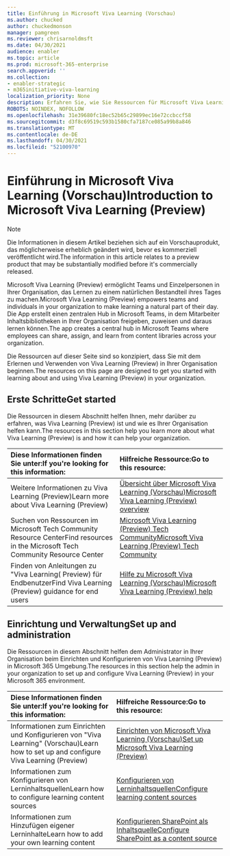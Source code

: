 ```yaml
---
title: Einführung in Microsoft Viva Learning (Vorschau)
ms.author: chucked
author: chuckedmonson
manager: pamgreen
ms.reviewer: chrisarnoldmsft
ms.date: 04/30/2021
audience: enabler
ms.topic: article
ms.prod: microsoft-365-enterprise
search.appverid: ''
ms.collection:
- enabler-strategic
- m365initiative-viva-learning
localization_priority: None
description: Erfahren Sie, wie Sie Ressourcen für Microsoft Viva Learning (Vorschau) finden.
ROBOTS: NOINDEX, NOFOLLOW
ms.openlocfilehash: 31e39680fc18ec52b65c29899ec16e72ccbccf58
ms.sourcegitcommit: d3f8c69519c593b1580cfa7187ce085a99b8a846
ms.translationtype: MT
ms.contentlocale: de-DE
ms.lasthandoff: 04/30/2021
ms.locfileid: "52100970"
---
```

# <a name="introduction-to-microsoft-viva-learning-preview"></a><span data-ttu-id="c71db-103">Einführung in Microsoft Viva Learning (Vorschau)</span><span class="sxs-lookup"><span data-stu-id="c71db-103">Introduction to Microsoft Viva Learning (Preview)</span></span>

> [!NOTE]
> <span data-ttu-id="c71db-104">Die Informationen in diesem Artikel beziehen sich auf ein Vorschauprodukt, das möglicherweise erheblich geändert wird, bevor es kommerziell veröffentlicht wird.</span><span class="sxs-lookup"><span data-stu-id="c71db-104">The information in this article relates to a preview product that may be substantially modified before it's commercially released.</span></span> 

<span data-ttu-id="c71db-105">Microsoft Viva Learning (Preview) ermöglicht Teams und Einzelpersonen in Ihrer Organisation, das Lernen zu einem natürlichen Bestandteil ihres Tages zu machen.</span><span class="sxs-lookup"><span data-stu-id="c71db-105">Microsoft Viva Learning (Preview) empowers teams and individuals in your organization to make learning a natural part of their day.</span></span> <span data-ttu-id="c71db-106">Die App erstellt einen zentralen Hub in Microsoft Teams, in dem Mitarbeiter Inhaltsbibliotheken in Ihrer Organisation freigeben, zuweisen und daraus lernen können.</span><span class="sxs-lookup"><span data-stu-id="c71db-106">The app creates a central hub in Microsoft Teams where employees can share, assign, and learn from content libraries across your organization.</span></span>

<span data-ttu-id="c71db-107">Die Ressourcen auf dieser Seite sind so konzipiert, dass Sie mit dem Erlernen und Verwenden von Viva Learning (Preview) in Ihrer Organisation beginnen.</span><span class="sxs-lookup"><span data-stu-id="c71db-107">The resources on this page are designed to get you started with learning about and using Viva Learning (Preview) in your organization.</span></span>

## <a name="get-started"></a><span data-ttu-id="c71db-108">Erste Schritte</span><span class="sxs-lookup"><span data-stu-id="c71db-108">Get started</span></span>

<span data-ttu-id="c71db-109">Die Ressourcen in diesem Abschnitt helfen Ihnen, mehr darüber zu erfahren, was Viva Learning (Preview) ist und wie es Ihrer Organisation helfen kann.</span><span class="sxs-lookup"><span data-stu-id="c71db-109">The resources in this section help you learn more about what Viva Learning (Preview) is and how it can help your organization.</span></span>

| <span data-ttu-id="c71db-110">Diese Informationen finden Sie unter:</span><span class="sxs-lookup"><span data-stu-id="c71db-110">If you're looking for this information:</span></span> | <span data-ttu-id="c71db-111">Hilfreiche Ressource:</span><span class="sxs-lookup"><span data-stu-id="c71db-111">Go to this resource:</span></span> |
|:-----|:-----|
|<span data-ttu-id="c71db-112">Weitere Informationen zu Viva Learning (Preview)</span><span class="sxs-lookup"><span data-stu-id="c71db-112">Learn more about Viva Learning (Preview)</span></span>|[<span data-ttu-id="c71db-113">Übersicht über Microsoft Viva Learning (Vorschau)</span><span class="sxs-lookup"><span data-stu-id="c71db-113">Microsoft Viva Learning (Preview) overview</span></span>](overview-viva-learning.md)|
|<span data-ttu-id="c71db-114">Suchen von Ressourcen im Microsoft Tech Community Resource Center</span><span class="sxs-lookup"><span data-stu-id="c71db-114">Find resources in the Microsoft Tech Community Resource Center</span></span>|[<span data-ttu-id="c71db-115">Microsoft Viva Learning (Preview) Tech Community</span><span class="sxs-lookup"><span data-stu-id="c71db-115">Microsoft Viva Learning (Preview) Tech Community</span></span>](https://resources.techcommunity.microsoft.com/viva-learning/)|
|<span data-ttu-id="c71db-116">Finden von Anleitungen zu "Viva Learning( Preview) für Endbenutzer</span><span class="sxs-lookup"><span data-stu-id="c71db-116">Find Viva Learning (Preview) guidance for end users</span></span>|[<span data-ttu-id="c71db-117">Hilfe zu Microsoft Viva Learning (Vorschau)</span><span class="sxs-lookup"><span data-stu-id="c71db-117">Microsoft Viva Learning (Preview) help</span></span>](https://support.microsoft.com/office/learning-preview-app-01bfed12-c327-41e0-a68f-7fa527dcc98a)|

## <a name="set-up-and-administration"></a><span data-ttu-id="c71db-118">Einrichtung und Verwaltung</span><span class="sxs-lookup"><span data-stu-id="c71db-118">Set up and administration</span></span>

<span data-ttu-id="c71db-119">Die Ressourcen in diesem Abschnitt helfen dem Administrator in Ihrer Organisation beim Einrichten und Konfigurieren von Viva Learning (Preview) in Microsoft 365 Umgebung.</span><span class="sxs-lookup"><span data-stu-id="c71db-119">The resources in this section help the admin in your organization to set up and configure Viva Learning (Preview) in your Microsoft 365 environment.</span></span>

| <span data-ttu-id="c71db-120">Diese Informationen finden Sie unter:</span><span class="sxs-lookup"><span data-stu-id="c71db-120">If you're looking for this information:</span></span> | <span data-ttu-id="c71db-121">Hilfreiche Ressource:</span><span class="sxs-lookup"><span data-stu-id="c71db-121">Go to this resource:</span></span> |
|:-----|:-----|
|<span data-ttu-id="c71db-122">Informationen zum Einrichten und Konfigurieren von "Viva Learning" (Vorschau)</span><span class="sxs-lookup"><span data-stu-id="c71db-122">Learn how to set up and configure Viva Learning (Preview)</span></span>|[<span data-ttu-id="c71db-123">Einrichten von Microsoft Viva Learning (Vorschau)</span><span class="sxs-lookup"><span data-stu-id="c71db-123">Set up Microsoft Viva Learning (Preview)</span></span>](set-up-teams-admin-center.md)|
|<span data-ttu-id="c71db-124">Informationen zum Konfigurieren von Lerninhaltsquellen</span><span class="sxs-lookup"><span data-stu-id="c71db-124">Learn how to configure learning content sources</span></span>|[<span data-ttu-id="c71db-125">Konfigurieren von Lerninhaltsquellen</span><span class="sxs-lookup"><span data-stu-id="c71db-125">Configure learning content sources</span></span>](content-sources-365-admin-center.md)|
|<span data-ttu-id="c71db-126">Informationen zum Hinzufügen eigener Lerninhalte</span><span class="sxs-lookup"><span data-stu-id="c71db-126">Learn how to add your own learning content</span></span>|[<span data-ttu-id="c71db-127">Konfigurieren SharePoint als Inhaltsquelle</span><span class="sxs-lookup"><span data-stu-id="c71db-127">Configure SharePoint as a content source</span></span>](configure-sharepoint-content-source.md)|





